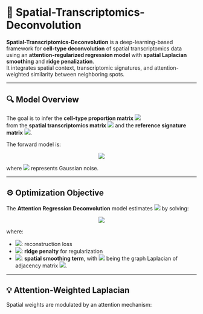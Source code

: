 # 🧬 Spatial-Transcriptomics-Deconvolution

**Spatial-Transcriptomics-Deconvolution** is a deep-learning-based framework for **cell-type deconvolution** of spatial transcriptomics data using an **attention-regularized regression model** with **spatial Laplacian smoothing** and **ridge penalization**.  
It integrates spatial context, transcriptomic signatures, and attention-weighted similarity between neighboring spots.

---

## 🔍 Model Overview

The goal is to infer the **cell-type proportion matrix** <img src="https://latex.codecogs.com/svg.latex?X%20%5Cin%20%5Cmathbb%7BR%7D%5E%7Bn%20%5Ctimes%20K%7D" />  
from the **spatial transcriptomics matrix** <img src="https://latex.codecogs.com/svg.latex?Y%20%5Cin%20%5Cmathbb%7BR%7D%5E%7Bn%20%5Ctimes%20G%7D" /> and the **reference signature matrix** <img src="https://latex.codecogs.com/svg.latex?S%20%5Cin%20%5Cmathbb%7BR%7D%5E%7BK%20%5Ctimes%20G%7D" />.

The forward model is:

<p align="center">
  <img src="https://latex.codecogs.com/svg.latex?Y%20%3D%20XS%20%2B%20%5Cvarepsilon" />
</p>

where <img src="https://latex.codecogs.com/svg.latex?%5Cvarepsilon" /> represents Gaussian noise.

---

## ⚙️ Optimization Objective

The **Attention Regression Deconvolution** model estimates <img src="https://latex.codecogs.com/svg.latex?X" /> by solving:

<p align="center">
  <img src="https://latex.codecogs.com/svg.latex?%5Cmin_%7BX%20%5Cge%200%7D%20%5C%3B%20%5C%7C%20Y%20-%20XS%20%5C%7C_F%5E2%20%2B%20%5Clambda_r%20%5C%7C%20X%20%5C%7C_F%5E2%20%2B%20%5Clambda_c%20%5C%2C%20%5Cmathrm%7BTr%7D(X%5ETLX)" />
</p>

where:

- <img src="https://latex.codecogs.com/svg.latex?%5C%7C%20Y%20-%20XS%20%5C%7C_F%5E2" />: reconstruction loss  
- <img src="https://latex.codecogs.com/svg.latex?%5Clambda_r%20%5C%7C%20X%20%5C%7C_F%5E2" />: **ridge penalty** for regularization  
- <img src="https://latex.codecogs.com/svg.latex?%5Cmathrm%7BTr%7D(X%5ETLX)" />: **spatial smoothing term**, with <img src="https://latex.codecogs.com/svg.latex?L%20%3D%20D%20-%20W" /> being the graph Laplacian of adjacency matrix <img src="https://latex.codecogs.com/svg.latex?W" />.

---

## 💡 Attention-Weighted Laplacian

Spatial weights are modulated by an attention mechanism:

<p align="center">
  <img src="https://latex.codecogs.com/svg.latex?W_%7Bij%7D%20%3D%20%5Cexp(-%5Calpha%20d_%7Bij%7D%5E2)%20%5Ccdot%20%5C
